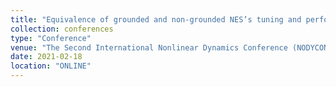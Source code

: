 ```yaml
---
title: "Equivalence of grounded and non-grounded NES’s tuning and performance in mitigating transient vibrations"
collection: conferences
type: "Conference"
venue: "The Second International Nonlinear Dynamics Conference (NODYCON 2023)"
date: 2021-02-18
location: "ONLINE"
---
```

